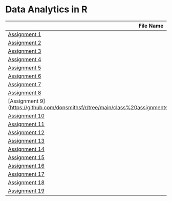 # Data Analytics in R

| File Name                                                                           | Notes        
| ----------------------------------------------------------------------------------- |:-----------------------------------:|
| [Assignment 1](https://github.com/donsmithsf/r/tree/main/class%20assignments/Data%20Analytics%20in%20R/Assignment%2001)|                                     |
| [Assignment 2](https://github.com/donsmithsf/r/tree/main/class%20assignments/Data%20Analytics%20in%20R/Assignment%2002)|                                     |
| [Assignment 3](https://github.com/donsmithsf/r/tree/main/class%20assignments/Data%20Analytics%20in%20R/Assignment%2003)|                                     |
| [Assignment 4](https://github.com/donsmithsf/r/tree/main/class%20assignments/Data%20Analytics%20in%20R/Assignment%2004)|                                     |
| [Assignment 5](https://github.com/donsmithsf/r/tree/main/class%20assignments/Data%20Analytics%20in%20R/Assignment%2005)|                                     |
| [Assignment 6](https://github.com/donsmithsf/r/tree/main/class%20assignments/Data%20Analytics%20in%20R/Assignment%2006)|                                     |
| [Assignment 7](https://github.com/donsmithsf/r/tree/main/class%20assignments/Data%20Analytics%20in%20R/Assignment%2007)|                                     |
| [Assignment 8](https://github.com/donsmithsf/r/tree/main/class%20assignments/Data%20Analytics%20in%20R/Assignment%2008)|                                     |
| [Assignment 9](https://github.com/donsmithsf/r/tree/main/class%20assignments/Data%20Analytics%20in%20R/Assignment%2009|                                     |
| [Assignment 10](https://github.com/donsmithsf/r/tree/main/class%20assignments/Data%20Analytics%20in%20R/Assignment%2010)|                                    |
| [Assignment 11](https://github.com/donsmithsf/r/tree/main/class%20assignments/Data%20Analytics%20in%20R/Assignment%2011)|                                    |
| [Assignment 12](https://github.com/donsmithsf/r/tree/main/class%20assignments/Data%20Analytics%20in%20R/Assignment%2012)|                                    |
| [Assignment 13](https://github.com/donsmithsf/r/tree/main/class%20assignments/Data%20Analytics%20in%20R/Assignment%2013)|                                    |
| [Assignment 14](https://github.com/donsmithsf/r/tree/main/class%20assignments/Data%20Analytics%20in%20R/Assignment%2014)|                                    |
| [Assignment 15](https://github.com/donsmithsf/r/tree/main/class%20assignments/Data%20Analytics%20in%20R/Assignment%2015)|                                    |
| [Assignment 16](https://github.com/donsmithsf/r/tree/main/class%20assignments/Data%20Analytics%20in%20R/Assignment%2016)|                                    |
| [Assignment 17](https://github.com/donsmithsf/r/tree/main/class%20assignments/Data%20Analytics%20in%20R/Assignment%2017)|                                    |
| [Assignment 18](https://github.com/donsmithsf/r/tree/main/class%20assignments/Data%20Analytics%20in%20R/Assignment%2018)|                                    |
| [Assignment 19](https://github.com/donsmithsf/r/tree/main/class%20assignments/Data%20Analytics%20in%20R/Assignment%2019)|                                    |




